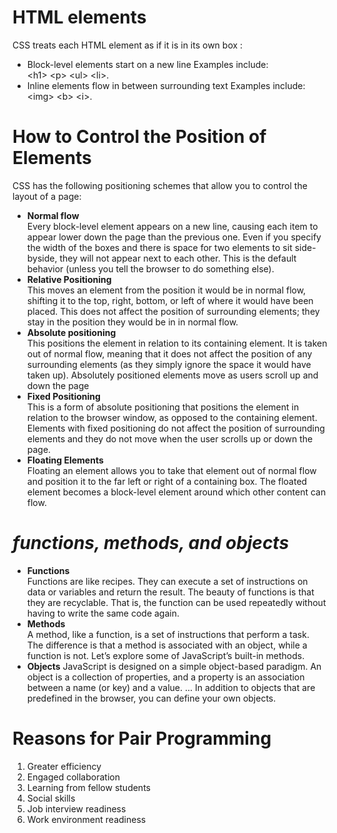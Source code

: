 # **HTML elements**
CSS treats each HTML element as if it is in its own box :  
+ Block-level elements
start on a new line
Examples include:  
\<h1> \<p> \<ul> \<li>.
+ Inline elements
flow in between
surrounding text
Examples include:
\<img> \<b> \<i>.
# **How to Control the Position of Elements**
CSS has the following positioning schemes that allow you to control
the layout of a page:  
+ **Normal flow**  
Every block-level element
appears on a new line, causing
each item to appear lower down
the page than the previous one.
Even if you specify the width
of the boxes and there is space
for two elements to sit side-byside, they will not appear next
to each other. This is the default
behavior (unless you tell the
browser to do something else).
+ **Relative Positioning**  
This moves an element from the
position it would be in normal
flow, shifting it to the top, right,
bottom, or left of where it
would have been placed. This
does not affect the position of
surrounding elements; they stay
in the position they would be in
in normal flow.
+ **Absolute positioning**  
This positions the element
in relation to its containing
element. It is taken out of
normal flow, meaning that it
does not affect the position
of any surrounding elements
(as they simply ignore the
space it would have taken up).
Absolutely positioned elements
move as users scroll up and
down the page
+ **Fixed Positioning**  
This is a form of absolute
positioning that positions
the element in relation to the
browser window, as opposed
to the containing element.
Elements with fixed positioning
do not affect the position of
surrounding elements and they
do not move when the user
scrolls up or down the page.
+ **Floating Elements**  
Floating an element allows
you to take that element out
of normal flow and position
it to the far left or right of a
containing box. The floated
element becomes a block-level
element around which other
content can flow.
# _**functions, methods, and objects**_
+ **Functions**  
Functions are like recipes. They can execute a set of instructions on data or variables and return the result. The beauty of functions is that they are recyclable. That is, the function can be used repeatedly without having to write the same code again.
+ **Methods**  
A method, like a function, is a set of instructions that perform a task. The difference is that a method is associated with an object, while a function is not. Let’s explore some of JavaScript’s built-in methods.
+ **Objects**
JavaScript is designed on a simple object-based paradigm. An object is a collection of properties, and a property is an association between a name (or key) and a value. ... In addition to objects that are predefined in the browser, you can define your own objects.
# **Reasons for Pair Programming**
1. Greater efficiency
2. Engaged collaboration
3. Learning from fellow students
4. Social skills
5. Job interview readiness
6. Work environment readiness
